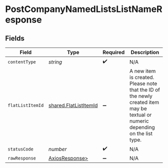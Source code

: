 # PostCompanyNamedListsListNameResponse


## Fields

| Field                                                                                                                          | Type                                                                                                                           | Required                                                                                                                       | Description                                                                                                                    |
| ------------------------------------------------------------------------------------------------------------------------------ | ------------------------------------------------------------------------------------------------------------------------------ | ------------------------------------------------------------------------------------------------------------------------------ | ------------------------------------------------------------------------------------------------------------------------------ |
| `contentType`                                                                                                                  | *string*                                                                                                                       | :heavy_check_mark:                                                                                                             | N/A                                                                                                                            |
| `flatListItemId`                                                                                                               | [shared.FlatListItemId](../../models/shared/flatlistitemid.md)                                                                 | :heavy_minus_sign:                                                                                                             | A new item is created. Please note that the ID of the newly created item may be textual or numeric depending on the list type. |
| `statusCode`                                                                                                                   | *number*                                                                                                                       | :heavy_check_mark:                                                                                                             | N/A                                                                                                                            |
| `rawResponse`                                                                                                                  | [AxiosResponse>](https://axios-http.com/docs/res_schema)                                                                       | :heavy_minus_sign:                                                                                                             | N/A                                                                                                                            |